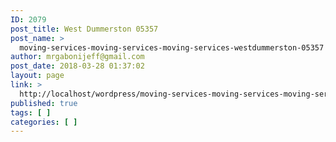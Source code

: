```yaml
---
ID: 2079
post_title: West Dummerston 05357
post_name: >
  moving-services-moving-services-moving-services-westdummerston-05357
author: mrgabonijeff@gmail.com
post_date: 2018-03-28 01:37:02
layout: page
link: >
  http://localhost/wordpress/moving-services-moving-services-moving-services-westdummerston-05357/
published: true
tags: [ ]
categories: [ ]
---
```

